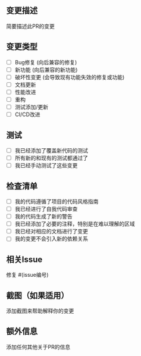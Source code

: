## 变更描述
简要描述此PR的变更

## 变更类型
- [ ] Bug修复 (向后兼容的修复)
- [ ] 新功能 (向后兼容的新功能)
- [ ] 破坏性变更 (会导致现有功能失效的修复或功能)
- [ ] 文档更新
- [ ] 性能改进
- [ ] 重构
- [ ] 测试添加/更新
- [ ] CI/CD改进

## 测试
- [ ] 我已经添加了覆盖新代码的测试
- [ ] 所有新的和现有的测试都通过了
- [ ] 我已经手动测试了这些变更

## 检查清单
- [ ] 我的代码遵循了项目的代码风格指南
- [ ] 我已经进行了自我代码审查
- [ ] 我的代码生成了新的警告
- [ ] 我已经添加了必要的注释，特别是在难以理解的区域
- [ ] 我已经对相应的文档进行了变更
- [ ] 我的变更不会引入新的依赖关系

## 相关Issue
修复 #(issue编号)

## 截图（如果适用）
添加截图来帮助解释你的变更

## 额外信息
添加任何其他关于PR的信息
